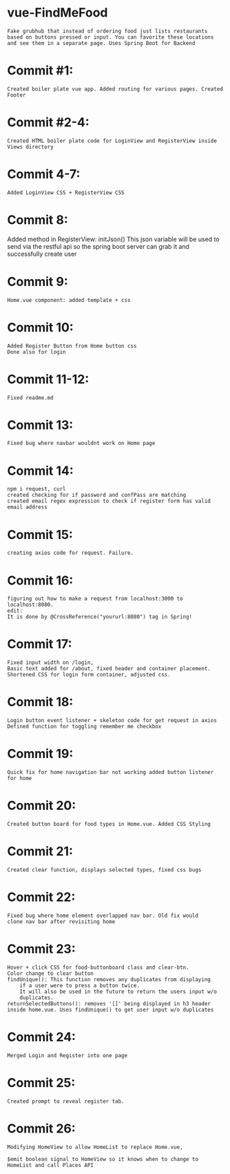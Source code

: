 # vue-FindMeFood
    Fake grubhub that instead of ordering food just lists restaurants based on buttons pressed or input. You can favorite these locations and see them in a separate page. Uses Spring Boot for Backend
# Commit #1:
    Created boiler plate vue app. Added routing for various pages. Created Footer

# Commit #2-4:
    Created HTML boiler plate code for LoginView and RegisterView inside Views directory
# Commit 4-7:
    Added LoginView CSS + RegisterView CSS
# Commit 8:
Added method in RegisterView: initJson()
    This json variable will be used to send via the restful api so the
    spring boot server can grab it and successfully create user
# Commit 9:
    Home.vue component: added template + css
# Commit 10:
    Added Register Button from Home button css
    Done also for login
# Commit 11-12:
    Fixed readme.md
# Commit 13:
    Fixed bug where navbar wouldnt work on Home page
# Commit 14:
    npm i request, curl
    created checking for if password and confPass are matching
    created email regex expression to check if register form has valid email address
# Commit 15:
    creating axios code for request. Failure.
# Commit 16: 
    figuring out how to make a request from localhost:3000 to localhost:8080.
    edit:
    It is done by @CrossReference("yoururl:8080") tag in Spring!
# Commit 17:
    Fixed input width on /login, 
    Basic text added for /about, fixed header and container placement.
    Shortened CSS for login form container, adjusted css.
# Commit 18:
    Login button event listener + skeleton code for get request in axios
    Defined function for toggling remember me checkbox
# Commit 19:
    Quick fix for home navigation bar not working added button listener
    for home
# Commit 20:
    Created button board for food types in Home.vue. Added CSS Styling
# Commit 21:
    Created clear function, displays selected types, fixed css bugs
# Commit 22:
    Fixed bug where home element overlapped nav bar. Old fix would
    clone nav bar after revisiting home
# Commit 23:
    Hover + click CSS for food-buttonboard class and clear-btn.
    Color change to clear button
    findUnique(): This function removes any duplicates from displaying
        if a user were to press a button twice.
        It will also be used in the future to return the users input w/o
        duplicates.
    returnSelectedButtons(): removes '[]' being displayed in h3 header inside home.vue. Uses findUnique() to get user input w/o duplicates
# Commit 24:
    Merged Login and Register into one page
# Commit 25:
    Created prompt to reveal register tab.
# Commit 26:
    Modifying HomeView to allow HomeList to replace Home.vue,
    
    $emit boolean signal to HomeView so it knows when to change to 
    HomeList and call Places API